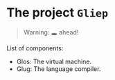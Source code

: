 # The project `Gliep`

> Warning: 🕳 ahead!

List of components:

- Glos: The virtual machine.
- Glug: The language compiler.
